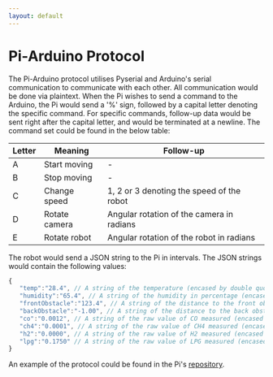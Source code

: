 ```yaml
---
layout: default
---
```


# Pi-Arduino Protocol

The Pi-Arduino protocol utilises Pyserial and Arduino's serial communication to communicate with each other. All communication would be done via plaintext.
When the Pi wishes to send a command to the Arduino, the Pi would send a '%' sign, followed by a capital letter denoting the specific command. For specific commands, follow-up data would be sent right after the capital letter, and would be terminated at a newline. The command set could be found in the below table:

| Letter | Meaning | Follow-up |
|-|-|-|
| A | Start moving | - |
| B | Stop moving | - |
| C | Change speed | 1, 2 or 3 denoting the speed of the robot |
| D | Rotate camera | Angular rotation of the camera in radians |
| E | Rotate robot | Angular rotation of the robot in radians |

The robot would send a JSON string to the Pi in intervals. The JSON strings would contain the following values:

```Javascript
{
   "temp":"28.4", // A string of the temperature (encased by double quotes), round to 1 decimal place
   "humidity":"65.4", // A string of the humidity in percentage (encased by double quotes), round to 1 decimal place
   "frontObstacle":"123.4", // A string of the distance to the front obstacle (encased by double quotes) in mm, round to 1 decimal place, if there is no obstacle found use "-1.00"
   "backObstacle":"-1.00", // A string of the distance to the back obstacle (encased by double quotes) in mm, round to 1 decimal place, if there is no obstacle found use "-1.00"
   "co":"0.0012", // A string of the raw value of CO measured (encased by double quotes)
   "ch4":"0.0001", // A string of the raw value of CH4 measured (encased by double quotes)
   "h2":"0.0000", // A string of the raw value of H2 measured (encased by double quotes)
   "lpg":"0.1750" // A string of the raw value of LPG measured (encased by double quotes)
}
```

An example of the protocol could be found in the Pi's [repository](https://github.com/team-unununium/robot-pi/blob/main/protocol/pi-arduino-protocol-example.txt).
